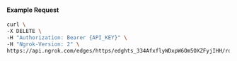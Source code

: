 <!-- Code generated for API Clients. DO NOT EDIT. -->

#### Example Request

```bash
curl \
-X DELETE \
-H "Authorization: Bearer {API_KEY}" \
-H "Ngrok-Version: 2" \
https://api.ngrok.com/edges/https/edghts_334AfxflyWDxpW6Om5OXZFyjIHH/routes/edghtsrt_334Afw0bFOMSmviZaftgt8npImb
```
